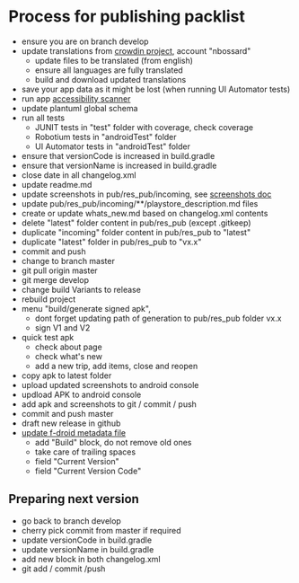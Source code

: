 # Process for publishing packlist
 
 - ensure you are on branch develop
 - update translations from [crowdin project](https://crowdin.com/project/packlist), account "nbossard"
    - update files to be translated (from english)
    - ensure all languages are fully translated
    - build and download updated translations
 - save your app data as it might be lost (when running UI Automator tests)
 - run app [accessibility scanner](https://play.google.com/store/apps/details?id=com.google.android.apps.accessibility.auditor&hl=fr)
 - update plantuml global schema
 - run all tests
    - JUNIT tests in "test" folder with coverage, check coverage
    - Robotium tests in "androidTest" folder
    - UI Automator tests in "androidTest" folder
 - ensure that versionCode is increased in build.gradle
 - ensure that versionName is increased in build.gradle
 - close date in all changelog.xml
 - update readme.md
 - update screenshots in pub/res_pub/incoming, see [screenshots doc](screenshots.md)
 - update pub/res_pub/incoming/**/playstore_description.md files 
 - create or update whats_new.md based on changelog.xml contents
 - delete "latest" folder content in pub/res_pub (except .gitkeep)
 - duplicate "incoming" folder content in pub/res_pub to "latest"
 - duplicate "latest" folder in pub/res_pub to "vx.x"
 - commit and push
 - change to branch master
 - git pull origin master
 - git merge develop
 - change build Variants to release
 - rebuild project
 - menu "build/generate signed apk", 
    - dont forget updating path of generation to pub/res_pub folder vx.x
    - sign V1 and V2
 - quick test apk
    - check about page
    - check what's new
    - add a new trip, add items, close and reopen
 - copy apk to latest folder
 - upload updated screenshots to android console    
 - updload APK to android console
 - add apk and screenshots to git / commit / push
 - commit and push master
 - draft new release in github
 - [update f-droid metadata file](https://gitlab.com/fdroid/fdroiddata/blob/master/metadata/com.nbossard.packlist.txt)
    - add "Build" block, do not remove old ones
    - take care of trailing spaces
    - field "Current Version"
    - field "Current Version Code"

 
## Preparing next version
 
 - go back to branch develop
 - cherry pick commit from master if required
 - update versionCode in build.gradle
 - update versionName in build.gradle
 - add new block in both changelog.xml
 - git add / commit /push
